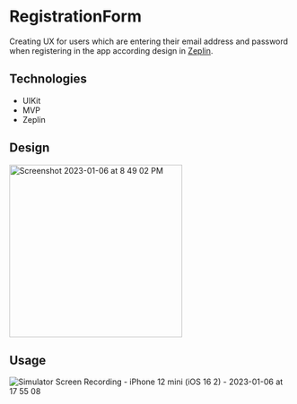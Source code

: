 # RegistrationForm
Creating UX for users which are entering their email address and password when registering in the app according design in [Zeplin](https://scene.zeplin.io/project/5b06921e90d3b184214007ac).

## Technologies
+ UIKit
+ MVP
+ Zeplin

## Design
<img width="308" alt="Screenshot 2023-01-06 at 8 49 02 PM" src="https://user-images.githubusercontent.com/70813562/211069426-89c20dd2-e1cf-4e86-b311-fe1c30860f47.png">

## Usage
![Simulator Screen Recording - iPhone 12 mini (iOS 16 2) - 2023-01-06 at 17 55 08](https://user-images.githubusercontent.com/70813562/211037113-b8b2f839-17d2-498a-be40-bbd2d12909ef.gif)
